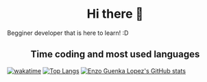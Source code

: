 <h1 align=center> Hi there 👋 </h1>
Begginer developer that is here to learn! :D

<h2 align=center> Time coding and most used languages</h2>

[![wakatime](https://wakatime.com/badge/user/9292469a-499a-4717-95fa-44a897b83788.svg)](https://wakatime.com/@9292469a-499a-4717-95fa-44a897b83788)
[![Top Langs](https://github-readme-stats.vercel.app/api/top-langs/?username=enzoglopez&layout=donut-vertical&theme=merko)](https://github.com/anuraghazra/github-readme-stats)
[![Enzo Guenka Lopez's GitHub stats](https://github-readme-stats.vercel.app/api?username=enzoglope&theme=merko)](https://github.com/anuraghazra/github-readme-stats)
